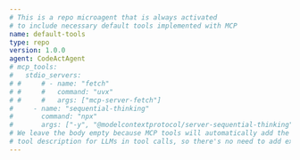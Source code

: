 ```yaml
---
# This is a repo microagent that is always activated
# to include necessary default tools implemented with MCP
name: default-tools
type: repo
version: 1.0.0
agent: CodeActAgent
# mcp_tools:
#   stdio_servers:
# #     # - name: "fetch"
# #     #   command: "uvx"
# #     #   args: ["mcp-server-fetch"]
#     - name: "sequential-thinking"
#       command: "npx"
#       args: ["-y", "@modelcontextprotocol/server-sequential-thinking"]
# We leave the body empty because MCP tools will automatically add the
# tool description for LLMs in tool calls, so there's no need to add extra descriptions.
---
```

